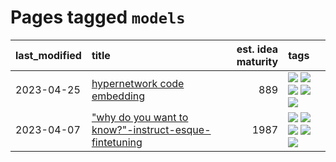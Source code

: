 # Pages tagged `models`

|last_modified|title|est. idea maturity|tags
|:---|:---|---:|:---|
|2023-04-25|[hypernetwork code embedding](../hypernetwork_embedding_for_code.md)|889|[![](https://img.shields.io/badge/tag-embeddings-ca4f5a)](../tags/embeddings.md) [![](https://img.shields.io/badge/tag-llm-98b52b)](../tags/llm.md) [![](https://img.shields.io/badge/tag-machinelearning-274569)](../tags/machinelearning.md) [![](https://img.shields.io/badge/tag-models-1661bc)](../tags/models.md) [![](https://img.shields.io/badge/tag-nlp-759071)](../tags/nlp.md)|
|2023-04-07|["why do you want to know?"-instruct-esque-fintetuning](../whydoyouwantoknow.md)|1987|[![](https://img.shields.io/badge/tag-aiethics-a3a5e9)](../tags/aiethics.md) [![](https://img.shields.io/badge/tag-alignment-1ee399)](../tags/alignment.md) [![](https://img.shields.io/badge/tag-dialogue-a682e)](../tags/dialogue.md) [![](https://img.shields.io/badge/tag-models-1661bc)](../tags/models.md) [![](https://img.shields.io/badge/tag-wip-7c795e)](../tags/wip.md)|